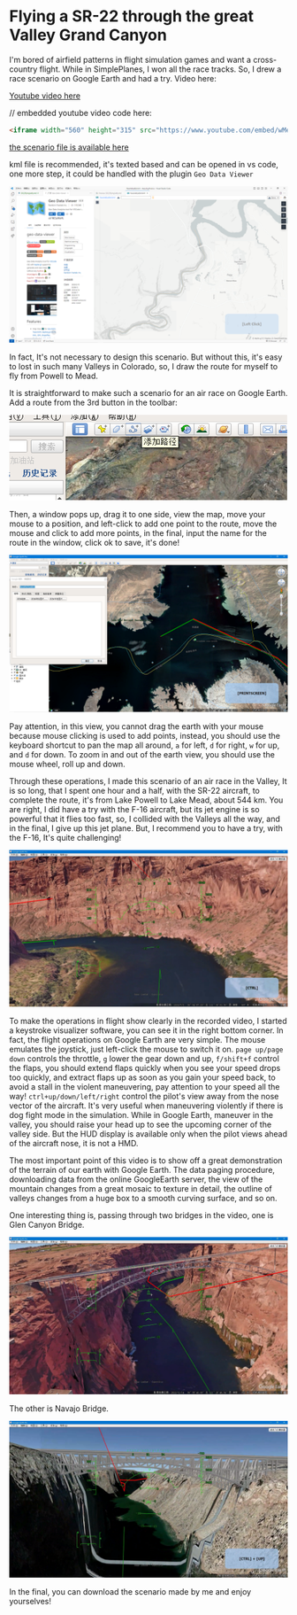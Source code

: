 
# Flying a SR-22 through the great Valley Grand Canyon

I'm bored of airfield patterns in flight simulation games and want a cross-country flight. While in SimplePlanes, I won all the race tracks. So, I drew a race scenario on Google Earth and had a try. Video here:

[Youtube video here](https://www.youtube.com/watch?v=wMe9lEG4Av0)

// embedded youtube video code here:

```html
<iframe width="560" height="315" src="https://www.youtube.com/embed/wMe9lEG4Av0" title="YouTube video player" frameborder="0" allow="accelerometer; autoplay; clipboard-write; encrypted-media; gyroscope; picture-in-picture; web-share" allowfullscreen></iframe>
```

[the scenario file is available here](Vally.kml)

kml file is recommended, it's texted based and can be opened in vs code, one more step, it could be handled with the plugin `Geo Data Viewer`

![](GDViewer.png)

In fact, It's not necessary to design this scenario. But without this, it's easy to lost in such many Valleys in Colorado, so, I draw the route for myself to fly from Powell to Mead.

It is straightforward to make such a scenario for an air race on Google Earth. Add a route from the 3rd button in the toolbar:

![](addroute.png)

Then, a window pops up, drag it to one side, view the map, move your mouse to a position, and left-click to add one point to the route, move the mouse and click to add more points, in the final, input the name for the route in the window, click ok to save, it's done!

![](addpointtoroute.png)

Pay attention, in this view, you cannot drag the earth with your mouse because mouse clicking is used to add points, instead, you should use the keyboard shortcut to pan the map all around, `a` for left, `d` for right, `w` for up, and `d` for down. To zoom in and out of the earth view, you should use the mouse wheel, roll up and down.

Through these operations, I made this scenario of an air race in the Valley, It is so long, that I spent one hour and a half, with the SR-22 aircraft, to complete the route, it's from Lake Powell to Lake Mead, about 544 km. You are right, I did have a try with the F-16 aircraft, but its jet engine is so powerful that it flies too fast, so, I collided with the Valleys all the way, and in the final, I give up this jet plane. But, I recommend you to have a try, with the F-16, It's quite challenging!

![](SR22穿越科罗拉多大峡谷.mp4_000127.016.png)

To make the operations in flight show clearly in the recorded video, I started a keystroke visualizer software, you can see it in the right bottom corner. In fact, the flight operations on Google Earth are very simple. The mouse emulates the joystick, just left-click the mouse to switch it on. `page up/page down` controls the throttle, `g` lower the gear down and up, `f/shift+f` control the flaps, you should extend flaps quickly when you see your speed drops too quickly, and extract flaps up as soon as you gain your speed back, to avoid a stall in the violent maneuvering, pay attention to your speed all the way! 
`ctrl+up/down/left/right` control the pilot's view away from the nose vector of the aircraft. It's very useful when maneuvering violently if there is dog fight mode in the simulation. While in Google Earth, maneuver in the valley, you should raise your head up to see the upcoming corner of the valley side. But the HUD display is available only when the pilot views ahead of the aircraft nose, it is not a HMD.

The most important point of this video is to show off a great demonstration of the terrain of our earth with Google Earth. The data paging procedure, downloading data from the online GoogleEarth server, the view of the mountain changes from a great mosaic to texture in detail, the outline of valleys changes from a huge box to a smooth curving surface, and so on.

One interesting thing is, passing through two bridges in the video, one is Glen Canyon Bridge.

![](SR22穿越科罗拉多大峡谷.mp4_000058.958.png)

The other is Navajo Bridge.

![](SR22穿越科罗拉多大峡谷.mp4_000618.126.png)

In the final, you can download the scenario made by me and enjoy yourselves!


